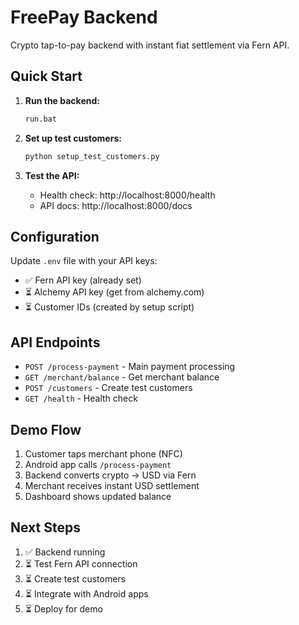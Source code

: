# FreePay Backend

Crypto tap-to-pay backend with instant fiat settlement via Fern API.

## Quick Start

1. **Run the backend:**
   ```bash
   run.bat
   ```

2. **Set up test customers:**
   ```bash
   python setup_test_customers.py
   ```

3. **Test the API:**
   - Health check: http://localhost:8000/health
   - API docs: http://localhost:8000/docs

## Configuration

Update `.env` file with your API keys:
- ✅ Fern API key (already set)
- ⏳ Alchemy API key (get from alchemy.com)
- ⏳ Customer IDs (created by setup script)

## API Endpoints

- `POST /process-payment` - Main payment processing
- `GET /merchant/balance` - Get merchant balance  
- `POST /customers` - Create test customers
- `GET /health` - Health check

## Demo Flow

1. Customer taps merchant phone (NFC)
2. Android app calls `/process-payment` 
3. Backend converts crypto → USD via Fern
4. Merchant receives instant USD settlement
5. Dashboard shows updated balance

## Next Steps

1. ✅ Backend running
2. ⏳ Test Fern API connection
3. ⏳ Create test customers  
4. ⏳ Integrate with Android apps
5. ⏳ Deploy for demo